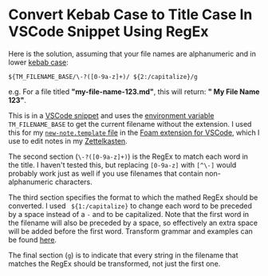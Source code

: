 # Convert Kebab Case to Title Case In VSCode Snippet Using RegEx

Here is the solution, assuming that your file names are alphanumeric and in lower [kebab case](https://developer.mozilla.org/en-US/docs/Glossary/Kebab_case):

```
${TM_FILENAME_BASE/\-?([0-9a-z]+)/ ${2:/capitalize}/g
```

e.g. For a file titled **"my-file-name-123.md"**, this will return: **" My File Name 123"**.

This is in a [VSCode snippet](https://code.visualstudio.com/docs/editor/userdefinedsnippets) and uses the [environment variable](https://code.visualstudio.com/docs/editor/userdefinedsnippets#_variables) `TM_FILENAME_BASE` to get the current filename without the extension. I used this for my [`new-note.template` file](https://foambubble.github.io/foam/user/features/note-templates.html#default-template) in the [Foam extension for VSCode](https://marketplace.visualstudio.com/items?itemName=foam.foam-vscode), which I use to edit notes in my [Zettelkasten](https://zettelkasten.de/overview/).

The second section (`\-?([0-9a-z]+)`) is the RegEx to match each word in the title. I haven't tested this, but replacing `[0-9a-z]` with `[^\-]` would probably work just as well if you use filenames that contain non-alphanumeric characters.

The third section specifies the format to which the mathed RegEx should be converted. I used ` ${1:/capitalize}` to change each word to be preceded by a space instead of a `-` and to be capitalized. Note that the first word in the filename will also be preceded by a space, so effectively an extra space will be added before the first word. Transform grammar and examples can be found [here](https://code.visualstudio.com/docs/editor/userdefinedsnippets#_variable-transforms).

The final section (`g`) is to indicate that every string in the filename that matches the RegEx should be transformed, not just the first one.
